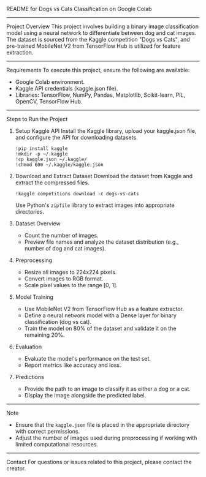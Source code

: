 
README for Dogs vs Cats Classification on Google Colab

---

Project Overview
This project involves building a binary image classification model using a neural network to differentiate between dog and cat images. The dataset is sourced from the Kaggle competition "Dogs vs Cats", and pre-trained MobileNet V2 from TensorFlow Hub is utilized for feature extraction.

---

Requirements
To execute this project, ensure the following are available:
- Google Colab environment.
- Kaggle API credentials (kaggle.json file).
- Libraries: TensorFlow, NumPy, Pandas, Matplotlib, Scikit-learn, PIL, OpenCV, TensorFlow Hub.

---

Steps to Run the Project

1. Setup Kaggle API
   Install the Kaggle library, upload your kaggle.json file, and configure the API for downloading datasets.
   ```
   !pip install kaggle
   !mkdir -p ~/.kaggle
   !cp kaggle.json ~/.kaggle/
   !chmod 600 ~/.kaggle/kaggle.json
   ```

2. Download and Extract Dataset
   Download the dataset from Kaggle and extract the compressed files.
   ```
   !kaggle competitions download -c dogs-vs-cats
   ```
   Use Python's `zipfile` library to extract images into appropriate directories.

3. Dataset Overview
   - Count the number of images.
   - Preview file names and analyze the dataset distribution (e.g., number of dog and cat images).

4. Preprocessing
   - Resize all images to 224x224 pixels.
   - Convert images to RGB format.
   - Scale pixel values to the range [0, 1].

5. Model Training
   - Use MobileNet V2 from TensorFlow Hub as a feature extractor.
   - Define a neural network model with a Dense layer for binary classification (dog vs cat).
   - Train the model on 80% of the dataset and validate it on the remaining 20%.

6. Evaluation
   - Evaluate the model's performance on the test set.
   - Report metrics like accuracy and loss.

7. Predictions
   - Provide the path to an image to classify it as either a dog or a cat.
   - Display the image alongside the predicted label.

---

Note
- Ensure that the `kaggle.json` file is placed in the appropriate directory with correct permissions.
- Adjust the number of images used during preprocessing if working with limited computational resources.

---

Contact
For questions or issues related to this project, please contact the creator.

